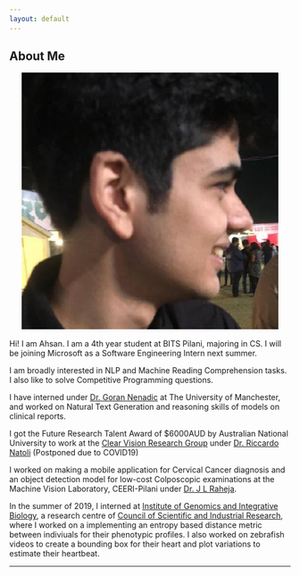 ```yaml
---
layout: default
---
```


## About Me
<p align = "center">
 <img class="profile-picture" src="dp.jpg" >
</p>

Hi! I am Ahsan. I am a 4th year student at BITS Pilani, majoring in CS. I will be joining Microsoft as a Software Engineering Intern next summer.  

I am broadly interested in NLP and Machine Reading Comprehension tasks. I also like to solve Competitive Programming questions.

I have interned under [Dr. Goran Nenadic](https://www.research.manchester.ac.uk/portal/gnenadic.html) at The University of Manchester, and worked on Natural Text Generation and reasoning skills of models on clinical reports.

I got the Future Research Talent Award of $6000AUD by Australian National University to work at the [Clear Vision Research Group](https://www.clearvisionresearch.com/) under [Dr. Riccardo Natoli](https://jcsmr.anu.edu.au/people/academics/dr-riccardo-natoli) 
(Postponed due to COVID19)

I worked on making a mobile application for Cervical Cancer diagnosis and an object detection model for low-cost Colposcopic examinations at the Machine Vision Laboratory, CEERI-Pilani under [Dr. J L Raheja](https://www.ceeri.res.in/profiles/j-l-raheja/). 
 
In the summer of 2019, I interned at [Institute of Genomics and Integrative Biology](https://www.igib.res.in/), a research centre of [Council of Scientific and Industrial Research](https://www.csir.res.in/), where I worked on a implementing an entropy based distance metric between indiviuals for their phenotypic profiles. I also worked on zebrafish videos to create a bounding box for their heart and plot variations to estimate their heartbeat.

---


